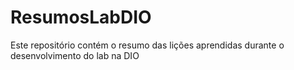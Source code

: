 # ResumosLabDIO
Este repositório contém o resumo das lições aprendidas durante o desenvolvimento do lab na DIO
